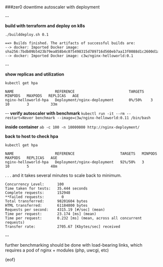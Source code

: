 ###zer0 downtime autoscaler with deployment

--

**build with terraform and deploy on k8s**

`./builddeploy.sh 0.1`

```
==> Builds finished. The artifacts of successful builds are:
--> docker: Imported Docker image: sha256:7bdb09b5423b79ea858b4c075498315d789716d560eb7aa13f0088d1c2600d1a
--> docker: Imported Docker image: c3w/nginx-helloworld:0.1
```

--

**show replicas and utilization**

`kubectl get hpa`

```
NAME                   REFERENCE                         TARGETS   MINPODS   MAXPODS   REPLICAS   AGE
nginx-helloworld-hpa   Deployment/nginx-deployment       0%/50%    3         10        3          33m
```

--
**verify autoscaler with benchmark**
`kubectl run -it --rm --restart=Never benchmark --image=c3w/nginx-helloworld:0.11 /bin/bash`

**inside container**
`ab -c 100 -n 10000000 http://nginx-deployment/`

**back to host to check hpa**

`kubectl get hpa`

```
NAME                   REFERENCE                     TARGETS   MINPODS   MAXPODS   REPLICAS   AGE
nginx-helloworld-hpa   Deployment/nginx-deployment   92%/50%   3         10        5          48m
```

. . . and it takes several minutes to scale back to minimum.

```
Concurrency Level:      100
Time taken for tests:   35.444 seconds
Complete requests:      152948
**Failed requests:        0
Total transferred:      98201604 bytes
HTML transferred:       61184800 bytes
Requests per second:    4315.19 [#/sec] (mean)
Time per request:       23.174 [ms] (mean)
Time per request:       0.232 [ms] (mean, across all concurrent requests)
Transfer rate:          2705.67 [Kbytes/sec] received
```

--

further benchmarking should be done with load-bearing links, which requires a pod of nginx + modules (php, uwcgi, etc)

{eof}
